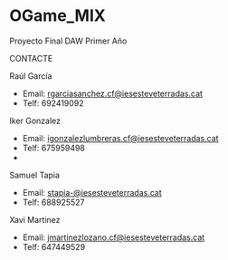 # OGame_MIX
Proyecto Final DAW Primer Año

CONTACTE

Raúl García
- Email: rgarciasanchez.cf@iesesteveterradas.cat
- Telf: 692419092

Iker Gonzalez
- Email: igonzalezlumbreras.cf@iesesteveterradas.cat
- Telf: 675959498
- 
Samuel Tapia
- Email: stapia-@iesesteveterradas.cat
- Telf: 688925527

Xavi Martinez
- Email: jmartinezlozano.cf@iesesteveterradas.cat
- Telf: 647449529
